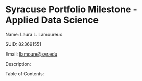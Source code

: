 # Syracuse Portfolio Milestone - Applied Data Science

Name: Laura L. Lamoureux

SUID: 823691551

Email: llamoure@syr.edu

Description:

Table of Contents:
